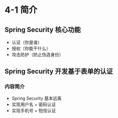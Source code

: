 # 4-1 简介

## Spring Security 核心功能

* 认证（你是谁）
* 授权（你能干什么）
* 攻击防护（防止伪造身份）

## Spring Security 开发基于表单的认证

### 内容简介

* Spring Security 基本远离
* 实现用户名 + 密码认证
* 实现手机号 + 短信认证

